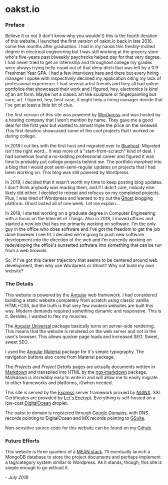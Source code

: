 # oakst.io

### Preface

Believe it or not (I don't know why you wouldn't) this is the fourth iteration of this website. I launched the first version of oakst.io back in late 2016, some few months after graduation. I had in my hands this freshly-minted degree in electrical engineering but I was still working at the grocery store who's five-years past biweekly paychecks helped pay for that very degree. I had never tried to get an internship and throughout college my grades were always trying belly-crawl out of that deep ditch that was left by a 0.9 Freshman Year GPA. I had a few interviews here and there but every hiring manager I spoke with *respectively* declined my application citing my lack of professional experience. I had several artist friends and they all had online portfolios that showcased their work and I figured, hey, electronics is *kind of* an art form. Maybe not a classic art like sculpture or fingerpainting but sure, art. I figured, hey, best case, it might help a hiring manager decide that I've got at least a little bit of clue.

The first version of this site was powered by [Wordpress](https://wordpress.com/) and was hosted by a hosting company that I won't mention by name. They gave me a good deal for the first year but wanted to almost triple the price on the renewell. This first iteration showcased some of the cool projects that I worked on during college.

In 2018 I cut ties with the first host and migrated over to [Bluehost](https://www.bluehost.com/). Migrated isn't the right word... it was more of a "start-from-scratch" kind of deal. I had somehow found a no-kidding professional career and figured it was time to probably put college projects behind me. The portfolio morphed into a blog that I would post semi-semi-regular updates on projects that I had been working on. This blog was still powered by Wordpress.

In 2019, I decided that it wasn't worth my time to keep posting blog updates. I don't think anybody was reading them, and if I didn't care, nobody else likely did either. I decided to retreat and refocus on my completed projects. Plus, I was tired of Wordpress and wanted to try out the [Ghost](https://ghost.org/) blogging platform. Ghost lasted all of one week. Let me explain...

In 2018, I started working on a graduate degree in Computer Engineering with a focus on the Internet of Things. Also in 2018, I moved offices and started a new job that has me primarily working on software. I'm the only guy in the office who does software and I've got the freedom to get the job done however I see fit. I decided we're going to push new software development into the direction of the web and I'm currently working on redeveloping the office's sunsetted software into something that can be run from a web browser.

So, if I've got this career trajectory that seems to be centered around web development, then why use Wordpress or Ghost? Why not build my own website?

### The Details

This website is powered by the [Angular](https://angular.io/) web framework. I had considered building a static website completely from scratch using classic vanilla HTML+CSS, but the truth is that very few modern websites are built this way. Modern demands required something dynamic and responsive. This is it. Besides, I wanted to flex my muscles.

The [Angular Universal](https://angular.io/guide/universal) package basically turns on server-side rendering. This means that the website is rendered on the web server and not in the user's browser. This allows quicker page loads and increased SEO. Sweet, sweet SEO.

I used the [Angular Material](https://material.angular.io/) package for it's simple typography. The navigation buttons also come from Material package.

The *Projects* and *Project Details* pages are actually documents written in [Markdown](https://en.wikipedia.org/wiki/Markdown) and transpiled into HTML by the [ngx-markdown](https://www.npmjs.com/package/ngx-markdown) package. Markdown is incredibly easy to write in and will allow me to easily migrate to other frameworks and platforms, if/when needed.

This site is served by the [Express](https://expressjs.com/) server framework proxied by [NGINX](https://www.nginx.com/). SSL Certificates are provided by [Let's Encrypt](https://letsencrypt.org/). Everything is self-hosted on a low-cost [DigitalOcean](https://www.digitalocean.com/) droplet.

The oakst.io domain is registered through [Google Domains](https://domains.google/), with DNS records pointing to DigitalOcean and MX records pointing to [GSuite](https://gsuite.google.com/).

Non-sensitive source code for this website can be found on my [Github](https://github.com/bruthaearl/website).

### Future Efforts

This website is three quarters of a [MEAN stack](https://en.wikipedia.org/wiki/MEAN_(software_bundle)). I'll eventually launch a MongoDB database to store the project documents and perhaps implement a tag/category system similar to Wordpress. As it stands, though, this site is simple enough to go without it.

*- July 2019*


